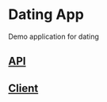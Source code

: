 # Dating App

Demo application for dating

## [API](tree/master/API)
## [Client](tree/master/client)